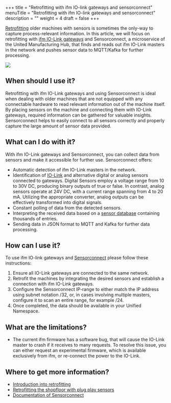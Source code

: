 +++
title = "Retrofitting with ifm IO-link gateways and sensorconnect"
menuTitle = "Retrofitting with ifm IO-link gateways and sensorconnect"
description = ""
weight = 4
draft = false
+++

[Retrofitting](https://learn.umh.app/blog/connectivity-retrofitting-the-shopfloor-with-plug-play-sensors/) older machines with sensors is sometimes the only-way to capture process-relevant information.
In this article, we will focus on retrofitting with [ifm IO-Link gateways](https://www.ifm.com/de/de/category/245) and Sensorconnect, a microservice of the 
United Manufacturing Hub, that finds and reads out ifm IO-Link masters in the network and pushes sensor data to 
MQTT/Kafka for further processing.

![](/images/features/ifm-retrofitting/ifm_sensors.jpg?width=40%)

## When should I use it?

Retrofitting with ifm IO-Link gateways and using Sensorconnect is ideal when dealing with older machines that are not
equipped with any connectable hardware to read relevant information out of the machine itself. By placing sensors on 
the machine and connecting them with IO-Link gateways, required information can be gathered for valuable
insights. Sensorconnect helps to easily connect to all sensors correctly and properly capture the large 
amount of sensor data provided.

## What can I do with it?

With ifm IO-Link gateways and Sensorconnect, you can collect data from sensors and make it accessible for further use. 
Sensorconnect offers: 
- Automatic detection of ifm IO-Link masters in the network.
- Identification of [IO-Link](https://www.ifm.com/de/de/category/200) and alternative digital or analog sensors connected to gateways. 
Digital Sensors employ a voltage range from 10 to 30V DC, producing binary outputs of true or false. In contrast, analog sensors operate at 24V DC, with a current range spanning from 4 to 20 mA. Utilizing the appropriate converter, analog outputs can be effectively transformed into digital signals.
- Constant polling of data from the detected sensors.
- Interpreting the received data based on a [sensor database](https://io-link.com/en/IODDfinder/IODDfinder.php?thisID=137) containing thousands of entries.
- Sending data in JSON format to MQTT and Kafka for further data processing.


## How can I use it?

To use ifm IO-link gateways and [Sensorconnect](/docs/architecture/microservices/core/sensorconnect/) please follow these instructions:
  1. Ensure all IO-Link gateways are connected to the same network. 
  2. Retrofit the machines by integrating the desired sensors and establish a connection with ifm IO-Link gateways.
  3. Configure the Sensorconnect IP-range to either match the IP address using subnet notation /32, or, in cases involving multiple masters, configure it to scan an entire range, for example /24.
  4. Once completed, the data should be available in your Unified Namespace.

## What are the limitations?

- The current ifm firmware has a software bug, that will cause the IO-Link master to crash if it receives to many requests.
  To resolve this issue, you can either request an experimental firmware, which is available exclusively from ifm, or re-connect the power to the IO-Link.

## Where to get more information?

- [Introduction into retrofitting](https://learn.umh.app/lesson/introduction-into-it-ot-retrofitting/)
- [Retrofitting the shopfloor with plug play sensors](https://learn.umh.app/blog/connectivity-retrofitting-the-shopfloor-with-plug-play-sensors/)
- [Documentation of Sensorconnect](/docs/architecture/microservices/core/sensorconnect/)